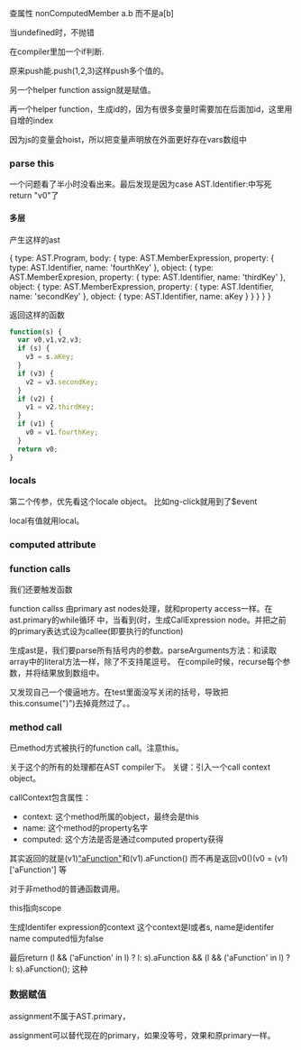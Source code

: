 查属性
nonComputedMember a.b 而不是a[b]


当undefined时，不抛错

在compiler里加一个if判断.


原来push能.push(1,2,3)这样push多个值的。

另一个helper function assign就是赋值。

再一个helper function，生成id的，因为有很多变量时需要加在后面加id，这里用自增的index

因为js的变量会hoist，所以把变量声明放在外面更好存在vars数组中


### parse this

一个问题看了半小时没看出来。最后发现是因为case AST.Identifier:中写死return "v0"了

#### 多层

产生这样的ast


{
    type: AST.Program,
    body: {
        type: AST.MemberExpression,
        property: {
            type: AST.Identifier,
            name: 'fourthKey'
        },
        object: {
            type: AST.MemberExpresion,
            property: {
                type: AST.Identifier,
                name: 'thirdKey'
            },
            object: {
                type: AST.MemberExpression,
                property: {
                    type: AST.Identifier,
                    name: 'secondKey'
                },
                object: {
                    type: AST.Identifier,
                    name: aKey
                }
            }
        }
    }
}

返回这样的函数

```javascript
function(s) {
  var v0,v1,v2,v3;
  if (s) {
    v3 = s.aKey;
  }
  if (v3) {
    v2 = v3.secondKey;
  }
  if (v2) {
    v1 = v2.thirdKey;
  }
  if (v1) {
    v0 = v1.fourthKey;
  }
  return v0;
}
```

### locals

第二个传参，优先看这个locale object。 比如ng-click就用到了$event

local有值就用local。


### computed attribute

### function calls
我们还要触发函数

function callss 由primary ast nodes处理，就和property access一样。在ast.primary的while循环
中，当看到(时，生成CallExpression node。并把之前的primary表达式设为callee(即要执行的function)

生成ast是，我们要parse所有括号内的参数。parseArguments方法：和读取array中的literal方法一样，除了不支持尾逗号。
在compile时候，recurse每个参数，并将结果放到数组中。

又发现自己一个傻逼地方。在test里面没写关闭的括号，导致把this.consume(")")去掉竟然过了。。

### method call

已method方式被执行的function call。注意this。

关于这个的所有的处理都在AST compiler下。
关键：引入一个call context object。

callContext包含属性：
+ context: 这个method所属的object，最终会是this
+ name: 这个method的property名字
+ computed: 这个方法是否是通过computed property获得

其实返回的就是(v1)["aFunction"]()和(v1).aFunction()
而不再是返回v0()(v0 = (v1)['aFunction'] 等


对于非method的普通函数调用。

this指向scope

生成Identifer expression的context
这个context是l或者s, name是identifer name
computed恒为false

最后return (l && ('aFunction' in l) ? l: s).aFunction && (l && ('aFunction' in l) ? l: s).aFunction();
这种

### 数据赋值
assignment不属于AST.primary，

assignment可以替代现在的primary，如果没等号，效果和原primary一样。



